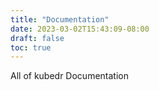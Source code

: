 ```yaml
---
title: "Documentation"
date: 2023-03-02T15:43:09-08:00
draft: false
toc: true
---
```


All of kubedr Documentation